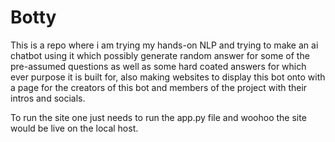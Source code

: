 # Botty
This is a repo where i am trying my hands-on NLP and trying to make an ai chatbot using it which possibly generate random answer for some of the pre-assumed questions as well as some hard coated answers for which ever purpose it is built for,
 also making websites to display this bot onto with a page for the creators of this bot and members of the project with their intros and socials.
 
 To run the site one just needs to run the app.py file and woohoo the site would be live on the local host.
